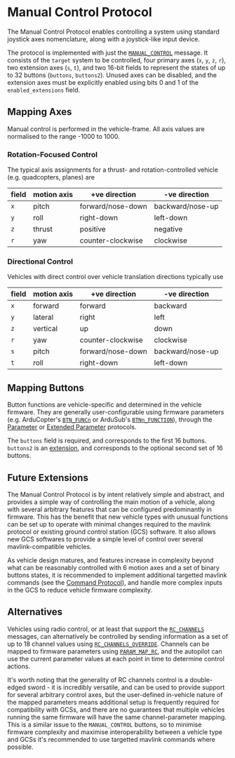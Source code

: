 # Manual Control Protocol

The Manual Control Protocol enables controlling a system using standard joystick axes nomenclature, along with a joystick-like input device. 
 
The protocol is implemented with just the [`MANUAL_CONTROL`](../messages/common.md#MANUAL_CONTROL) message. It consists of the `target` system to be controlled, four primary axes (`x`, `y`, `z`, `r`), two extension axes (`s`, `t`), and two 16-bit fields to represent the states of up to 32 buttons (`buttons`, `buttons2`). Unused axes can be disabled, and the extension axes must be explicitly enabled using bits 0 and 1 of the `enabled_extensions` field.

## Mapping Axes

Manual control is performed in the vehicle-frame. All axis values are normalised to the range -1000 to 1000.

### Rotation-Focused Control

The typical axis assignments for a thrust- and rotation-controlled vehicle (e.g. quadcopters, planes) are

field | motion axis | +ve direction | -ve direction
-- | -- | -- | --
`x` | pitch | forward/nose-down | backward/nose-up
`y` | roll | right-down | left-down
`z` | thrust | positive | negative
`r` | yaw | counter-clockwise | clockwise

### Directional Control

Vehicles with direct control over vehicle translation directions typically use

field | motion axis | +ve direction | -ve direction
-- | -- | -- | --
`x` | forward | forward | backward
`y` | lateral | right | left
`z` | vertical | up | down
`r` | yaw | counter-clockwise | clockwise
`s` | pitch | forward/nose-down | backward/nose-up
`t` | roll | right-down | left-down

## Mapping Buttons

Button functions are vehicle-specific and determined in the vehicle firmware. They are generally user-configurable using firmware parameters (e.g. ArduCopter's [`BTN_FUNCn`](https://ardupilot.org/copter/docs/parameters.html#btn-func1-button-pin-1-rc-channel-function) or ArduSub's [`BTNn_FUNCTION`](https://www.ardusub.com/developers/full-parameter-list.html#btnnfunction-function-for-button)), through the [Parameter](./parameter.md) or [Extended Parameter](./parameter_ext.md) protocols.

The `buttons` field is required, and corresponds to the first 16 buttons. `buttons2` is an [extension](https://mavlink.io/en/guide/define_xml_element.html#message_extensions), and corresponds to the optional second set of 16 buttons.

## Future Extensions

The Manual Control Protocol is by intent relatively simple and abstract, and provides a simple way of controlling the main motion of a vehicle, along with several arbitrary features that can be configured predominantly in firmware. This has the benefit that new vehicle types with unusual functions can be set up to operate with minimal changes required to the mavlink protocol or existing ground control station (GCS) software. It also allows new GCS softwares to provide a simple level of control over several mavlink-compatible vehicles.

As vehicle design matures, and features increase in complexity beyond what can be reasonably controlled with 6 motion axes and a set of binary buttons states, it is recommended to implement additional targetted mavlink commands (see the [Command Protocol](./command.md)), and handle more complex inputs in the GCS to reduce vehicle firmware complexity.

## Alternatives

Vehicles using radio control, or at least that support the [`RC_CHANNELS`](../messages/common.md#RC_CHANNELS) messages, can alternatively be controlled by sending information as a set of up to 18 channel values using [`RC_CHANNELS_OVERRIDE`](../messages/common.md#RC_CHANNELS_OVERRIDE). Channels can be mapped to firmware parameters using [`PARAM_MAP_RC`](../messages/common.md#PARAM_MAP_RC), and the autopilot can use the current parameter values at each point in time to determine control actions.

It's worth noting that the generality of RC channels control is a double-edged sword - it is incredibly versatile, and can be used to provide support for several arbitrary control axes, but the user-defined in-vehicle nature of the mapped parameters means additional setup is frequently required for compatibility with GCSs, and there are no guarantees that multiple vehicles running the same firmware will have the same channel-parameter mapping. This is a similar issue to the `MANUAL_CONTROL` buttons, so to minimise firmware complexity and maximise interoperability between a vehicle type and GCSs it's recommended to use targetted mavlink commands where possible.
